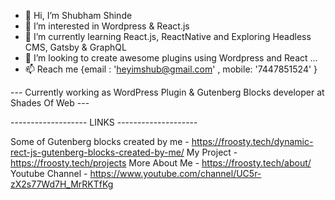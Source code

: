 - 👋 Hi, I’m Shubham Shinde
- 👀 I’m interested in Wordpress & React.js
- 🌱 I’m currently learning React.js, ReactNative and Exploring Headless CMS, Gatsby & GraphQL
- 💞️ I’m looking to create awesome plugins using Wordpress and React ...
- 📫 Reach me {email : 'heyimshub@gmail.com' , mobile: '7447851524' }

--- Currently working as WordPress Plugin & Gutenberg Blocks developer at Shades Of Web ---



------------------- LINKS --------------------

Some of Gutenberg blocks created by me - https://froosty.tech/dynamic-rect-js-gutenberg-blocks-created-by-me/
My Project - https://froosty.tech/projects
More About Me - https://froosty.tech/about/
Youtube Channel - https://www.youtube.com/channel/UC5r-zX2s77Wd7H_MrRKTfKg
